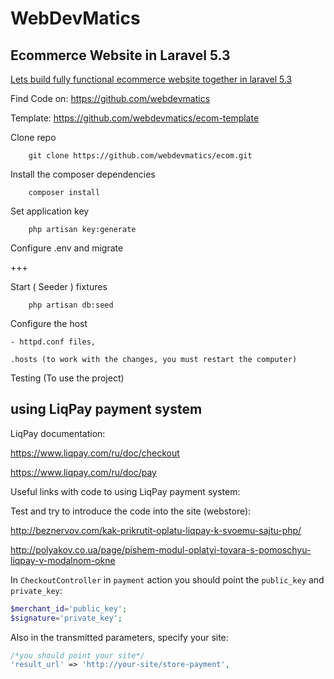 WebDevMatics
============

Ecommerce Website in Laravel 5.3
--------------------------------

[Lets build fully functional ecommerce website together in laravel 5.3](https://www.youtube.com/watch?v=UvqhBoMXvPo&list=PLzz9vf6075V2fzd18vU64PBHdcHI3BaoH)

Find Code on: <https://github.com/webdevmatics>

Template: <https://github.com/webdevmatics/ecom-template>


Clone repo

 		git clone https://github.com/webdevmatics/ecom.git
        
Install the composer dependencies

		composer install

Set application key

		php artisan key:generate        

Configure .env and migrate 


+++


Start ( Seeder ) fixtures

		php artisan db:seed

Configure the host

	- httpd.conf files,

	.hosts (to work with the changes, you must restart the computer)

Testing (To use the project)



using LiqPay payment system
---------------------------

LiqPay documentation:

 <https://www.liqpay.com/ru/doc/checkout>

 <https://www.liqpay.com/ru/doc/pay>

Useful links with code to using LiqPay payment system:

Test and try to introduce the code into the site (webstore):

<http://beznervov.com/kak-prikrutit-oplatu-liqpay-k-svoemu-sajtu-php/>
	
<http://polyakov.co.ua/page/pishem-modul-oplatyi-tovara-s-pomoschyu-liqpay-v-modalnom-okne>

In `CheckoutController` in `payment` action you should point the `public_key` and `private_key`:
```php
$merchant_id='public_key';
$signature='private_key';
```
Also in the transmitted parameters, specify your site:
```php
/*you should point your site*/
'result_url' => 'http://your-site/store-payment',
```